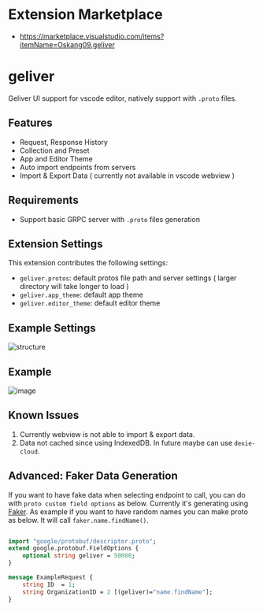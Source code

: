 # Extension Marketplace

* https://marketplace.visualstudio.com/items?itemName=Oskang09.geliver

# geliver 

Geliver UI support for vscode editor, natively support with `.proto` files.

## Features

* Request, Response History
* Collection and Preset 
* App and Editor Theme
* Auto import endpoints from servers
* Import & Export Data ( currently not available in vscode webview )

## Requirements

* Support basic GRPC server with `.proto` files generation

## Extension Settings

This extension contributes the following settings:

* `geliver.protos`: default protos file path and server settings ( larger directory will take longer to load )
* `geliver.app_theme`: default app theme 
* `geliver.editor_theme`: default editor theme

## Example Settings

![structure](https://user-images.githubusercontent.com/15674107/154677370-9b7cea2e-40d7-4dcf-854e-ee723726166d.png)

## Example

![image](https://user-images.githubusercontent.com/15674107/154681515-d282167b-12c8-467f-b254-a35a72a7bd65.png)

## Known Issues

1. Currently webview is not able to import & export data.
2. Data not cached since using IndexedDB. In future maybe can use `dexie-cloud`.

## Advanced: Faker Data Generation

If you want to have fake data when selecting endpoint to call, you can do with `proto custom field options` as below. Currently it's generating using [Faker](https://github.com/faker-js/faker). As example if you want to have random names you can make proto as below. It will call `faker.name.findName()`.

```proto

import "google/protobuf/descriptor.proto";
extend google.protobuf.FieldOptions {
    optional string geliver = 50000;
}

message ExampleRequest {
    string ID  = 1;
    string OrganizationID = 2 [(geliver)="name.findName"];
}
```

